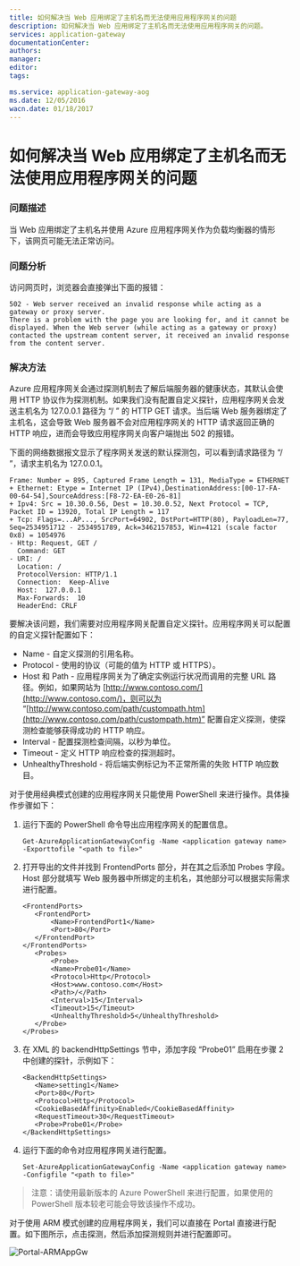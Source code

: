 ```yaml
---
title: 如何解决当 Web 应用绑定了主机名而无法使用应用程序网关的问题
description: 如何解决当 Web 应用绑定了主机名而无法使用应用程序网关的问题。
services: application-gateway
documentationCenter: 
authors: 
manager: 
editor: 
tags: 

ms.service: application-gateway-aog
ms.date: 12/05/2016
wacn.date: 01/18/2017
---
```


# 如何解决当 Web 应用绑定了主机名而无法使用应用程序网关的问题 #

### 问题描述 ###

当 Web 应用绑定了主机名并使用 Azure 应用程序网关作为负载均衡器的情形下，该网页可能无法正常访问。

### 问题分析 ###

访问网页时，浏览器会直接弹出下面的报错：

```
502 - Web server received an invalid response while acting as a gateway or proxy server.
There is a problem with the page you are looking for, and it cannot be displayed. When the Web server (while acting as a gateway or proxy) contacted the upstream content server, it received an invalid response from the content server.
```

### 解决方法 ###

Azure 应用程序网关会通过探测机制去了解后端服务器的健康状态，其默认会使用 HTTP 协议作为探测机制。如果我们没有配置自定义探针，应用程序网关会发送主机名为 127.0.0.1 路径为 “/ ” 的 HTTP GET 请求。当后端 Web 服务器绑定了主机名，这会导致 Web 服务器不会对应用程序网关的 HTTP 请求返回正确的 HTTP 响应，进而会导致应用程序网关向客户端抛出 502 的报错。

下面的网络数据报文显示了程序网关发送的默认探测包，可以看到请求路径为 “/ ”，请求主机名为 127.0.0.1。

```
Frame: Number = 895, Captured Frame Length = 131, MediaType = ETHERNET
+ Ethernet: Etype = Internet IP (IPv4),DestinationAddress:[00-17-FA-00-64-54],SourceAddress:[F8-72-EA-E0-26-81]
+ Ipv4: Src = 10.30.0.56, Dest = 10.30.0.52, Next Protocol = TCP, Packet ID = 13920, Total IP Length = 117
+ Tcp: Flags=...AP..., SrcPort=64902, DstPort=HTTP(80), PayloadLen=77, Seq=2534951712 - 2534951789, Ack=3462157853, Win=4121 (scale factor 0x8) = 1054976
- Http: Request, GET / 
  Command: GET
- URI: /
  Location: / 
  ProtocolVersion: HTTP/1.1
  Connection:  Keep-Alive
  Host:  127.0.0.1
  Max-Forwards:  10
  HeaderEnd: CRLF
```

要解决该问题，我们需要对应用程序网关配置自定义探针。应用程序网关可以配置的自定义探针配置如下：

- Name - 自定义探测的引用名称。
- Protocol - 使用的协议（可能的值为 HTTP 或 HTTPS）。
- Host 和 Path - 应用程序网关为了确定实例运行状况而调用的完整 URL 路径。例如，如果网站为 [http://www.contoso.com/](http://www.contoso.com/)，则可以为 “[http://www.contoso.com/path/custompath.htm](http://www.contoso.com/path/custompath.htm)” 配置自定义探测，使探测检查能够获得成功的 HTTP 响应。
- Interval - 配置探测检查间隔，以秒为单位。
- Timeout - 定义 HTTP 响应检查的探测超时。
- UnhealthyThreshold - 将后端实例标记为不正常所需的失败 HTTP 响应数目。

对于使用经典模式创建的应用程序网关只能使用 PowerShell 来进行操作。具体操作步骤如下：

1. 运行下面的 PowerShell 命令导出应用程序网关的配置信息。

    ```
    Get-AzureApplicationGatewayConfig -Name <application gateway name> -Exporttofile "<path to file>"
    ```

2. 打开导出的文件并找到 FrontendPorts 部分，并在其之后添加 Probes 字段。Host 部分就填写 Web 服务器中所绑定的主机名，其他部分可以根据实际需求进行配置。

    ```
    <FrontendPorts>
       <FrontendPort>
           <Name>FrontendPort1</Name>
           <Port>80</Port>
       </FrontendPort>
    </FrontendPorts>
       <Probes>
           <Probe>
           <Name>Probe01</Name>
           <Protocol>Http</Protocol>
           <Host>www.contoso.com</Host>
           <Path>/</Path>
           <Interval>15</Interval>
           <Timeout>15</Timeout>
           <UnhealthyThreshold>5</UnhealthyThreshold>
       </Probe>
    </Probes>
    ```

3. 在 XML 的 backendHttpSettings 节中，添加字段 “<Probe>Probe01</Probe>” 启用在步骤 2 中创建的探针，示例如下：

    ```
    <BackendHttpSettings>
       <Name>setting1</Name>
       <Port>80</Port>
       <Protocol>Http</Protocol>
       <CookieBasedAffinity>Enabled</CookieBasedAffinity>
       <RequestTimeout>30</RequestTimeout>
       <Probe>Probe01</Probe>
    </BackendHttpSettings>
    ```

4. 运行下面的命令对应用程序网关进行配置。

    ```
    Set-AzureApplicationGatewayConfig -Name <application gateway name> -Configfile "<path to file>"
    ```

>注意：请使用最新版本的 Azure PowerShell 来进行配置，如果使用的 PowerShell 版本较老可能会导致该操作不成功。

对于使用 ARM 模式创建的应用程序网关，我们可以直接在 Portal 直接进行配置。如下图所示，点击探测，然后添加探测规则并进行配置即可。

![Portal-ARMAppGw](./media/aog-web-apps-bind-host-name-gateway-unusable/Portal-ARMAppGw.png)